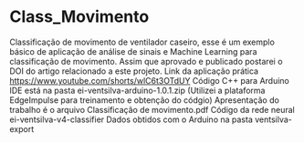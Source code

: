 # Class_Movimento
Classificação de movimento de ventilador caseiro, esse é um exemplo básico de aplicação de análise de sinais e Machine Learning para classificação de movimento. Assim que aprovado e publicado postarei o DOI do artigo relacionado a este projeto.
Link da aplicação prática https://www.youtube.com/shorts/wlC6t3OTdUY
Código C++ para Arduino IDE está na pasta ei-ventsilva-arduino-1.0.1.zip (Utilizei a plataforma EdgeImpulse para treinamento e obtenção do códgio)
Apresentação do trabalho é o arquivo Classificação de movimento.pdf
Código da rede neural ei-ventsilva-v4-classifier
Dados obtidos com o Arduino na pasta ventsilva-export


